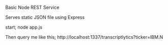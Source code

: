 Basic Node REST Service

Serves static JSON file using Express

start;
node app.js

Then query me like this;
http://localhost:1337/transcriptlytics?ticker=IBM.N
